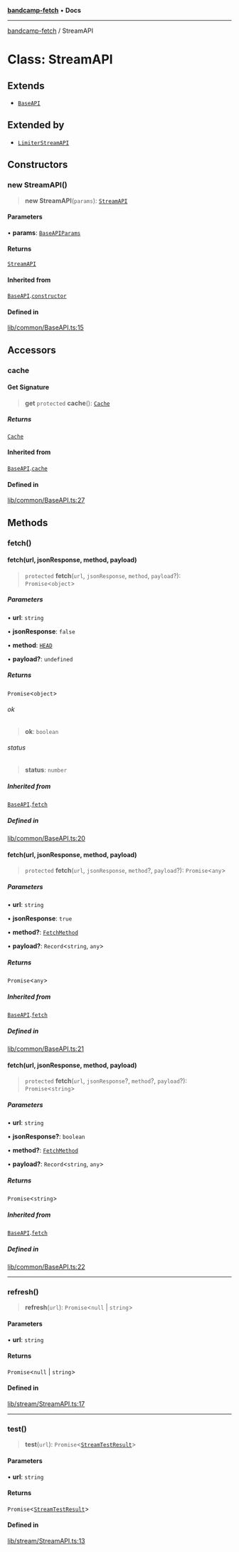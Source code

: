 [**bandcamp-fetch**](../README.md) • **Docs**

***

[bandcamp-fetch](../README.md) / StreamAPI

# Class: StreamAPI

## Extends

- [`BaseAPI`](BaseAPI.md)

## Extended by

- [`LimiterStreamAPI`](LimiterStreamAPI.md)

## Constructors

### new StreamAPI()

> **new StreamAPI**(`params`): [`StreamAPI`](StreamAPI.md)

#### Parameters

• **params**: [`BaseAPIParams`](../interfaces/BaseAPIParams.md)

#### Returns

[`StreamAPI`](StreamAPI.md)

#### Inherited from

[`BaseAPI`](BaseAPI.md).[`constructor`](BaseAPI.md#constructors)

#### Defined in

[lib/common/BaseAPI.ts:15](https://github.com/patrickkfkan/bandcamp-fetch/blob/d7908af6ae5080a27ddea05f2631b8fc5129d64d/src/lib/common/BaseAPI.ts#L15)

## Accessors

### cache

#### Get Signature

> **get** `protected` **cache**(): [`Cache`](Cache.md)

##### Returns

[`Cache`](Cache.md)

#### Inherited from

[`BaseAPI`](BaseAPI.md).[`cache`](BaseAPI.md#cache)

#### Defined in

[lib/common/BaseAPI.ts:27](https://github.com/patrickkfkan/bandcamp-fetch/blob/d7908af6ae5080a27ddea05f2631b8fc5129d64d/src/lib/common/BaseAPI.ts#L27)

## Methods

### fetch()

#### fetch(url, jsonResponse, method, payload)

> `protected` **fetch**(`url`, `jsonResponse`, `method`, `payload`?): `Promise`\<`object`\>

##### Parameters

• **url**: `string`

• **jsonResponse**: `false`

• **method**: [`HEAD`](../enumerations/FetchMethod.md#head)

• **payload?**: `undefined`

##### Returns

`Promise`\<`object`\>

###### ok

> **ok**: `boolean`

###### status

> **status**: `number`

##### Inherited from

[`BaseAPI`](BaseAPI.md).[`fetch`](BaseAPI.md#fetch)

##### Defined in

[lib/common/BaseAPI.ts:20](https://github.com/patrickkfkan/bandcamp-fetch/blob/d7908af6ae5080a27ddea05f2631b8fc5129d64d/src/lib/common/BaseAPI.ts#L20)

#### fetch(url, jsonResponse, method, payload)

> `protected` **fetch**(`url`, `jsonResponse`, `method`?, `payload`?): `Promise`\<`any`\>

##### Parameters

• **url**: `string`

• **jsonResponse**: `true`

• **method?**: [`FetchMethod`](../enumerations/FetchMethod.md)

• **payload?**: `Record`\<`string`, `any`\>

##### Returns

`Promise`\<`any`\>

##### Inherited from

[`BaseAPI`](BaseAPI.md).[`fetch`](BaseAPI.md#fetch)

##### Defined in

[lib/common/BaseAPI.ts:21](https://github.com/patrickkfkan/bandcamp-fetch/blob/d7908af6ae5080a27ddea05f2631b8fc5129d64d/src/lib/common/BaseAPI.ts#L21)

#### fetch(url, jsonResponse, method, payload)

> `protected` **fetch**(`url`, `jsonResponse`?, `method`?, `payload`?): `Promise`\<`string`\>

##### Parameters

• **url**: `string`

• **jsonResponse?**: `boolean`

• **method?**: [`FetchMethod`](../enumerations/FetchMethod.md)

• **payload?**: `Record`\<`string`, `any`\>

##### Returns

`Promise`\<`string`\>

##### Inherited from

[`BaseAPI`](BaseAPI.md).[`fetch`](BaseAPI.md#fetch)

##### Defined in

[lib/common/BaseAPI.ts:22](https://github.com/patrickkfkan/bandcamp-fetch/blob/d7908af6ae5080a27ddea05f2631b8fc5129d64d/src/lib/common/BaseAPI.ts#L22)

***

### refresh()

> **refresh**(`url`): `Promise`\<`null` \| `string`\>

#### Parameters

• **url**: `string`

#### Returns

`Promise`\<`null` \| `string`\>

#### Defined in

[lib/stream/StreamAPI.ts:17](https://github.com/patrickkfkan/bandcamp-fetch/blob/d7908af6ae5080a27ddea05f2631b8fc5129d64d/src/lib/stream/StreamAPI.ts#L17)

***

### test()

> **test**(`url`): `Promise`\<[`StreamTestResult`](../interfaces/StreamTestResult.md)\>

#### Parameters

• **url**: `string`

#### Returns

`Promise`\<[`StreamTestResult`](../interfaces/StreamTestResult.md)\>

#### Defined in

[lib/stream/StreamAPI.ts:13](https://github.com/patrickkfkan/bandcamp-fetch/blob/d7908af6ae5080a27ddea05f2631b8fc5129d64d/src/lib/stream/StreamAPI.ts#L13)
